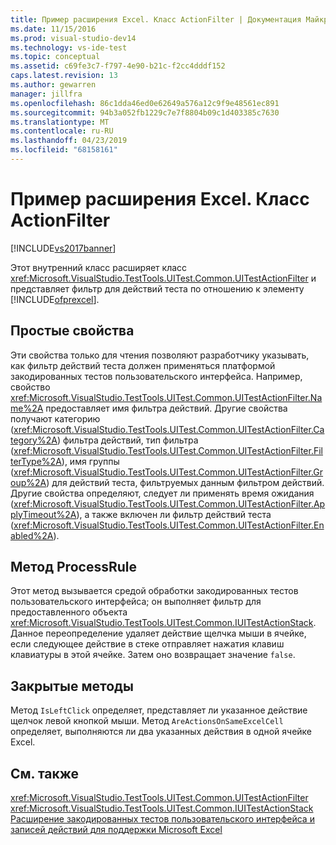 ```yaml
---
title: Пример расширения Excel. Класс ActionFilter | Документация Майкрософт
ms.date: 11/15/2016
ms.prod: visual-studio-dev14
ms.technology: vs-ide-test
ms.topic: conceptual
ms.assetid: c69fe3c7-f797-4e90-b21c-f2cc4dddf152
caps.latest.revision: 13
ms.author: gewarren
manager: jillfra
ms.openlocfilehash: 86c1dda46ed0e62649a576a12c9f9e48561ec891
ms.sourcegitcommit: 94b3a052fb1229c7e7f8804b09c1d403385c7630
ms.translationtype: MT
ms.contentlocale: ru-RU
ms.lasthandoff: 04/23/2019
ms.locfileid: "68158161"
---
```

# <a name="sample-excel-extension-actionfilter-class"></a>Пример расширения Excel. Класс ActionFilter
[!INCLUDE[vs2017banner](../includes/vs2017banner.md)]

Этот внутренний класс расширяет класс <xref:Microsoft.VisualStudio.TestTools.UITest.Common.UITestActionFilter> и представляет фильтр для действий теста по отношению к элементу [!INCLUDE[ofprexcel](../includes/ofprexcel-md.md)].  
  
## <a name="simple-properties"></a>Простые свойства  
 Эти свойства только для чтения позволяют разработчику указывать, как фильтр действий теста должен применяться платформой закодированных тестов пользовательского интерфейса. Например, свойство <xref:Microsoft.VisualStudio.TestTools.UITest.Common.UITestActionFilter.Name%2A> предоставляет имя фильтра действий. Другие свойства получают категорию (<xref:Microsoft.VisualStudio.TestTools.UITest.Common.UITestActionFilter.Category%2A>) фильтра действий, тип фильтра (<xref:Microsoft.VisualStudio.TestTools.UITest.Common.UITestActionFilter.FilterType%2A>), имя группы (<xref:Microsoft.VisualStudio.TestTools.UITest.Common.UITestActionFilter.Group%2A>) для действий теста, фильтруемых данным фильтром действий. Другие свойства определяют, следует ли применять время ожидания (<xref:Microsoft.VisualStudio.TestTools.UITest.Common.UITestActionFilter.ApplyTimeout%2A>), а также включен ли фильтр действий теста (<xref:Microsoft.VisualStudio.TestTools.UITest.Common.UITestActionFilter.Enabled%2A>).  
  
## <a name="processrule-method"></a>Метод ProcessRule  
 Этот метод вызывается средой обработки закодированных тестов пользовательского интерфейса; он выполняет фильтр для предоставленного объекта <xref:Microsoft.VisualStudio.TestTools.UITest.Common.IUITestActionStack>. Данное переопределение удаляет действие щелчка мыши в ячейке, если следующее действие в стеке отправляет нажатия клавиш клавиатуры в этой ячейке. Затем оно возвращает значение `false`.  
  
## <a name="private-methods"></a>Закрытые методы  
 Метод `IsLeftClick` определяет, представляет ли указанное действие щелчок левой кнопкой мыши. Метод `AreActionsOnSameExcelCell` определяет, выполняются ли два указанных действия в одной ячейке Excel.  
  
## <a name="see-also"></a>См. также  
 <xref:Microsoft.VisualStudio.TestTools.UITest.Common.UITestActionFilter>   
 <xref:Microsoft.VisualStudio.TestTools.UITest.Common.IUITestActionStack>   
 [Расширение закодированных тестов пользовательского интерфейса и записей действий для поддержки Microsoft Excel](../test/extending-coded-ui-tests-and-action-recordings-to-support-microsoft-excel.md)
